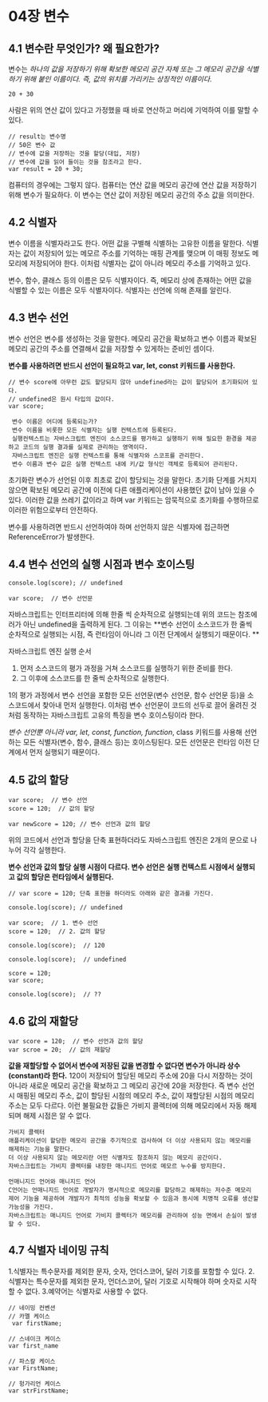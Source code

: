 <h1> 04장 변수 </h1>

<h2> 4.1 변수란 무엇인가? 왜 필요한가? </h2>

변수는 *하나의 값을 저장하기 위해 확보한 메모리 공간 자체 또는 그 메모리 공간을 식별하기 위해 붙인 이름이다.*
*즉, 값의 위치를 가리키는 상징적인 이름이다.*

```
20 + 30
```
사람은 위의 연산 값이 있다고 가정했을 때 바로 연산하고 머리에 기억하여 이를 말할 수 있다. 

```
// result는 변수명
// 50은 변수 값
// 변수에 값을 저장하는 것을 할당(대입, 저장)
// 변수에 값을 읽어 들이는 것을 참조라고 한다.
var result = 20 + 30;
```
컴퓨터의 경우에는 그렇지 않다. 컴퓨터는 연산 값을 메모리 공간에 연산 값을 저장하기 위해 변수가 필요하다. 
이 변수는 연산 값이 저장된 메모리 공간의 주소 값을 의미한다.

<h2> 4.2 식별자 </h2>

변수 이름을 식별자라고도 한다. 어떤 값을 구별해 식별하는 고유한 이름을 말한다. 식별자는 값이 저장되어 있는 메모르 주소를 기억하는 매핑 관계를 맺으며 이 매핑 정보도 메모리에 저장되어야 한다.
이처럼 식별자는 값이 아니라 메모리 주소를 기억하고 있다.

변수, 함수, 클래스 등의 이름은 모두 식별자이다. 즉, 메모리 상에 존재하는 어떤 값을 식별할 수 있는 이름은 모두 식별자이다.
식별자는 선언에 의해 존재를 알린다.

<h2> 4.3 변수 선언 </h2>

변수 선언은 변수를 생성하는 것을 말한다. 메모리 공간을 확보하고 변수 이름과 확보된 메모리 공간의 주소를 연결해서 값을 저장할 수 있게하는 준비인 셈이다.

**변수를 사용하려면 반드시 선언이 필요하고 var, let, const 키워드를 사용한다.**

```
// 변수 score에 아무런 값도 할당되지 않아 undefined라는 값이 할당되어 초기화되어 있다.
// undefined은 원시 타입의 값이다.
var score;
```

	 변수 이름은 어디에 등록되는가?
	 변수 이름을 비롯한 모든 식별자는 실행 컨텍스트에 등록된다. 
	 실행컨텍스트는 자바스크립트 엔진이 소스코드를 평가하고 실행하기 위해 필요한 환경을 제공하고 코드의 실행 결과를 실제로 관리하는 영역이다. 
	 자바스크립트 엔진은 실행 컨텍스트를 통해 식별자와 스코프를 관리한다.
	 변수 이름과 변수 값은 실행 컨텍스트 내에 키/값 형식인 객체로 등록되어 관리된다.
	 
초기화란 변수가 선언된 이후 최초로 값이 할당되는 것을 말한다.  초기화 단계를 거치지 않으면 확보된 메모리 공간에 이전에 다른 애플리케이션이 사용했던 값이 남아 있을 수 있다.
이러한 값을 쓰레기 값이라고 하며 var 키워드는 암묵적으로 초기화를 수행하므로 이러한 위험으로부터 안전하다.

변수를 사용하려면 반드시 선언하여야 하며 선언하지 않은 식별자에 접근하면 ReferenceError가 발생한다.
	 
<h2> 4.4 변수 선언의 실행 시점과 변수 호이스팅 </h2>

```
console.log(score); // undefined

var score;  // 변수 선언문
```

자바스크립트는 인터프리터에 의해 한줄 씩 순차적으로 실행되는데 위의 코드는 참조에러가 아닌 undefined을 출력하게 된다.
그 이유는 **변수 선언이 소스코드가 한 줄씩 순차적으로 실행되는 시점, 즉 런타임이 아니라 그 이전 단계에서 실행되기 때문이다. **

자바스크립트 엔진 실행 순서
1. 먼저 소스코드의 평가 과정을 거쳐 소스코드를 실행하기 위한 준비를 한다. 
2. 그 이후에 소스코드를 한 줄씩 순차적으로 실행한다.

1의 평가 과정에서 변수 선언을 포함한 모든 선언문(변수 선언문, 함수 선언문 등)을 소스코드에서 찾아내 먼저 실행한다.
이처럼 변수 선언문이 코드의 선두로 끌어 올려진 것처럼 동작하는 자바스크립트 고유의 특징을 변수 호이스팅이라 한다.

*변수 선언뿐 아니라 var, let, const, function, function*, class 키워드를 사용해 선언하는 모든 식별자(변수, 함수, 클래스 등)는 호이스팅된다. 모든 선언문은 런타임 이전 단계에서 먼저 실행되기 때문이다.

<h2> 4.5 값의 할당 </h2>

```
var score;  // 변수 선언
score = 120;  // 값의 할당

var newScore = 120; // 변수 선언과 값의 할당
```

위의 코드에서 선언과 할당을 단축 표현하더라도 자바스크립트 엔진은 2개의 문으로 나누어 각각 실행한다.

**변수 선언과 값의 할당 실행 시점이 다르다. 변수 선언은 실행 컨텍스트 시점에서 실행되고 값의 할당은 런타임에서 실행된다.**

```
// var score = 120; 단축 표현을 하더라도 아래와 같은 결과를 가진다.

console.log(score);	// undefined

var score;  // 1. 변수 선언
score = 120;  // 2. 값의 할당

console.log(score);  // 120
```

```
console.log(score);  // undefined

score = 120;
var score;		

console.log(score);  // ??
```

<h2> 4.6 값의 재할당</h2>

```
var score = 120;  // 변수 선언과 값의 할당
var scroe = 20;  // 값의 재할당
```

**값을 재할당할 수 없어서 변수에 저장된 값을 변경할 수 없다면 변수가 아니라 상수(constant)라 한다.**
120이 저장되어 할당된 메모리 주소에 20을 다시 저장하는 것이 아니라 새로운 메모리 공간을 확보하고 그 메모리 공간에 20을 저장한다.
즉 변수 선언시 매핑된 메모리 주소, 값이 할당된 시점의 메모리 주소, 값이 재할당된 시점의 메모리 주소는 모두 다르다. 이런 불필요한 값들은 가비지 콜렉터에 의해 메모리에서 자동 해제되며 해제 시점은 알 수 없다.

	가비지 콜렉터
	애플리케이션이 할당한 메모리 공간을 주기적으로 검사하여 더 이상 사용되지 않는 메모리를 해제하는 기능을 말한다.
	더 이상 사용되지 않는 메모리란 어떤 식별자도 참조하지 않는 메모리 공간이다.
	자바스크립트는 가비지 콜렉터를 내장한 매니지드 언어로 메모르 누수를 방지한다.

	언매니지드 언어와 매니지드 언어
	C언어는 언매니지드 언어로 개발자가 명시적으로 메모리를 할당하고 해제하는 저수준 메모리 제어 기능을 제공하여 개발자가 최적의 성능을 확보할 수 있음과 동시에 치명적 오류를 생산할 가능성을 가진다.
	자바스크립트는 매니지드 언어로 가비지 콜렉터가 메모리를 관리하여 성능 면에서 손실이 발생할 수 있다.

<h2> 4.7 식별자 네이밍 규칙</h2>

1.식별자는 특수문자를 제외한 문자, 숫자, 언더스코어, 달러 기호를 포함할 수 있다.
2.식별자는 특수문자를 제외한 문자, 언더스코어, 달러 기호로 시작해야 하며 숫자로 시작할 수 없다.
3.예약어는 식별자로 사용할 수 없다.

```
// 네이밍 컨벤션
// 카멜 케이스
 var firstName;
 
// 스네이크 케이스
var first_name

// 파스칼 케이스
var FirstName;

// 헝가리언 케이스
var strFirstName;
```

